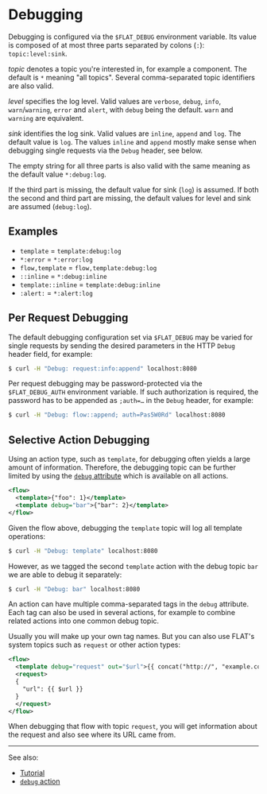# Debugging

Debugging is configured via the `$FLAT_DEBUG` environment variable. Its value is composed of at most three parts separated by colons (`:`):
`topic:level:sink`.

_topic_ denotes a topic you're interested in, for example a component. The default is `*` meaning "all topics". Several comma-separated topic identifiers are also valid.

_level_ specifies the log level. Valid values are `verbose`, `debug`, `info`, `warn`/`warning`, `error` and `alert`, with `debug` being the default. `warn` and `warning` are equivalent.

_sink_ identifies the log sink. Valid values are `inline`, `append` and `log`. The default value is `log`.
The values `inline` and `append` mostly make sense when debugging single requests via the `Debug` header, see below.

The empty string for all three parts is also valid with the same meaning as the default value `*:debug:log`.

If the third part is missing, the default value for sink (`log`) is assumed. If both the second and third part are missing, the default values for level and sink are assumed (`debug:log`).

## Examples

* `template` = `template:debug:log`
* `*:error` = `*:error:log`
* `flow,template` = `flow,template:debug:log`
* `::inline` = `*:debug:inline`
* `template::inline` = `template:debug:inline`
* `:alert:` = `*:alert:log`

## Per Request Debugging

The default debugging configuration set via `$FLAT_DEBUG` may be varied for single requests by
sending the desired parameters in the HTTP `Debug` header field, for example:

```bash
$ curl -H "Debug: request:info:append" localhost:8080
```

Per request debugging may be password-protected via the `$FLAT_DEBUG_AUTH` environment variable.
If such authorization is required, the password has to be appended as `;auth=…` in the `Debug` header, for example:

```bash
$ curl -H "Debug: flow::append; auth=Pas5W0Rd" localhost:8080
```

## Selective Action Debugging

Using an action type, such as `template`, for debugging often yields a large
amount of information. Therefore, the debugging topic can be further limited by using the [`debug`
attribute](actions/README.md#debug-attribute) which is available on all actions.

```xml
<flow>
  <template>{"foo": 1}</template>
  <template debug="bar">{"bar": 2}</template>
</flow>
```

Given the flow above, debugging the `template` topic will log all template operations:

```bash
$ curl -H "Debug: template" localhost:8080
```

However, as we tagged the second `template` action with the debug topic `bar`
we are able to debug it separately:

```bash
$ curl -H "Debug: bar" localhost:8080
```

An action can have multiple comma-separated tags in the `debug` attribute.
Each tag can also be used in several actions, for example to combine related actions
into one common debug topic.

Usually you will make up your own tag names. But you can also use FLAT's system
topics such as `request` or other action types:

```xml
<flow>
  <template debug="request" out="$url">{{ concat("http://", "example.com") }}</template>
  <request>
  {
    "url": {{ $url }}
  }
  </request>
</flow>
```

When debugging that flow with topic `request`, you will get information about the request and also see where its URL came from.

---

See also:
* [Tutorial](../tutorial/README.md#when-things-go-south)
* [`debug` action](actions/debug.md)
